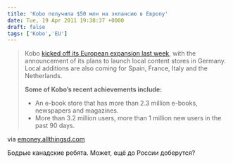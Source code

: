 ```yaml
---
title: 'Kobo получила $50 млн на экпансию в Европу'
date: Tue, 19 Apr 2011 19:38:37 +0000
draft: false
tags: ['Kobo','EU']
---
```


> Kobo [kicked off its European expansion last week](http://emoney.allthingsd.com/20110411/kobo-opens-new-chapter-in-europe/?mod=ATD_search), with the announcement of its plans to launch local content stores in Germany. Local additions are also coming for Spain, France, Italy and the Netherlands.
> 
> **Some of Kobo’s recent achievements include:**
> 
> *   An e-book store that has more than 2.3 million e-books, newspapers and magazines.
> *   More than 3.2 million users, more than 1 million new users in the past 90 days.

via [emoney.allthingsd.com](http://emoney.allthingsd.com/20110419/kobo-closes-book-on-50-million-round-to-fuel-international-growth/)

Бодрые канадские ребята. Может, ещё до России доберутся?